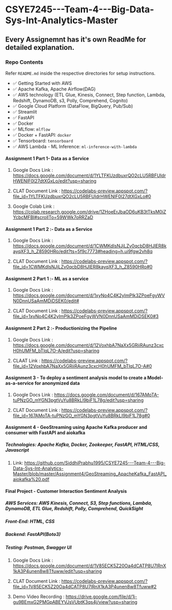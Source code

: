 # CSYE7245---Team-4---Big-Data-Sys-Int-Analytics-Master

## Every Assignemnt has it's own ReadMe for detailed explanation.


### Repo Contents

Refer `README.md` inside the respective directories for setup instructions.

- :white_check_mark: Getting Started with AWS
- :white_check_mark: Apache Kafka, Apache Airflow(DAG)
- :white_check_mark: AWS technology (ETL Glue, Kinesis, Connect, Step function, Lambda, Redshift, DynamoDB, s3, Polly, Comprehend, Cognito)
- :white_check_mark: Google Cloud Platform (DataFlow, BigQuery, Pub/Sub)
- :white_check_mark: Streamlit
- :white_check_mark: FastAPI
- :white_check_mark: Docker
- :white_check_mark: MLflow: `mlflow`
- :white_check_mark: Docker + FastAPI: `docker`
- :white_check_mark: Tensorboard: `tensorboard`
- :white_check_mark: AWS Lambda - ML Inference: `ml-inference-with-lambda`


#### Assignment 1 Part 1- Data as a Service

1. Google Docs Link : https://docs.google.com/document/d/1YLTFKUzdbuxrQO2cLU5RBFUIdrHWENIF0l27dtXGxLo/edit?usp=sharing

2. CLAT Document Link : https://codelabs-preview.appspot.com/?file_id=1YLTFKUzdbuxrQO2cLU5RBFUIdrHWENIF0l27dtXGxLo#0

3. Google Colab Link : https://colab.research.google.com/drive/1ZHoeErJbaOD6uKB3tTksM0iZYcbcMFBl#scrollTo=59WWk7oRRZaD

#### Assignment 1 Part 2 :- Data as a Service

1. Google Docs Link : https://docs.google.com/document/d/1CWMKdIsNJjLZv0qcbD8HJlER8kayqXF3_h_Z8590HRo/edit?ts=5f9c7773#heading=h.ui9fgw2vh8q

2. CLAT Document Link : https://codelabs-preview.appspot.com/?file_id=1CWMKdIsNJjLZv0qcbD8HJlER8kayqXF3_h_Z8590HRo#0

#### Assignment 2 Part 1 :- ML as a service

1. Google Docs Link : https://docs.google.com/document/d/1xyNo4C4K2ylmPlk3ZPoeFgyWVN0DnnUSaAmMDiDSEK0/edit#

2. CLAT Document Link : https://codelabs-preview.appspot.com/?file_id=1xyNo4C4K2ylmPlk3ZPoeFgyWVN0DnnUSaAmMDiDSEK0#3

#### Assignment 2 Part 2 :- Productionizing the Pipeline

1. Google Docs Link : https://docs.google.com/document/d/12VoxhbA7NaXx5GRiiRAunz3cxcH0hUMFM_bTlqL7O-A/edit?usp=sharing

2. CLAAT Link : https://codelabs-preview.appspot.com/?file_id=12VoxhbA7NaXx5GRiiRAunz3cxcH0hUMFM_bTlqL7O-A#0

#### Assignment 3 - To deploy a sentiment analysis model to create a Model-as-a-service for anonymized data

1. Google Docs Link : https://docs.google.com/document/d/167AMoTA-tuPNzGO_mYGN3pgtVuYu8BRkLI9biF1L78g/edit?usp=sharing

2. CLAT Document Link : https://codelabs-preview.appspot.com/?file_id=167AMoTA-tuPNzGO_mYGN3pgtVuYu8BRkLI9biF1L78g#0

#### Assignment 4 - GeoStreaming using Apache Kafka producer and consumer with FastAPI and aiokafka 

##### Technologies: Apache Kafka, Docker, Zookeeper, FastAPI, HTML/CSS, Javascript

1. Link: https://github.com/SiddhiPrabhu1995/CSYE7245---Team-4---Big-Data-Sys-Int-Analytics-Master/blob/master/Assignment4/GeoStreaming_ApacheKafka_FastAPI_aiokafka%20.pdf

#### Final Project - Customer Interaction Sentiment Analysis

##### AWS Services: AWS Kinesis, Connect, S3, Step functions, Lambda, DynamoDB, ETL Glue, Redshift, Polly, Comprehend, QuickSight

##### Front-End: HTML, CSS

##### Backend: FastAPI(Boto3)

##### Testing: Postman, Swagger UI

1. Google Docs Link : https://docs.google.com/document/d/1V85ECK5Z20Oa4dCATP8U7lRnX1kA3P4unen8w8Tfuww/edit?usp=sharing

2. CLAT Document Link : https://codelabs-preview.appspot.com/?file_id=1V85ECK5Z20Oa4dCATP8U7lRnX1kA3P4unen8w8Tfuww#2

3. Demo Video Recording : https://drive.google.com/file/d/1j-gu9BEmxG2PMGpABEYVJsVUbtK3qs4j/view?usp=sharing
